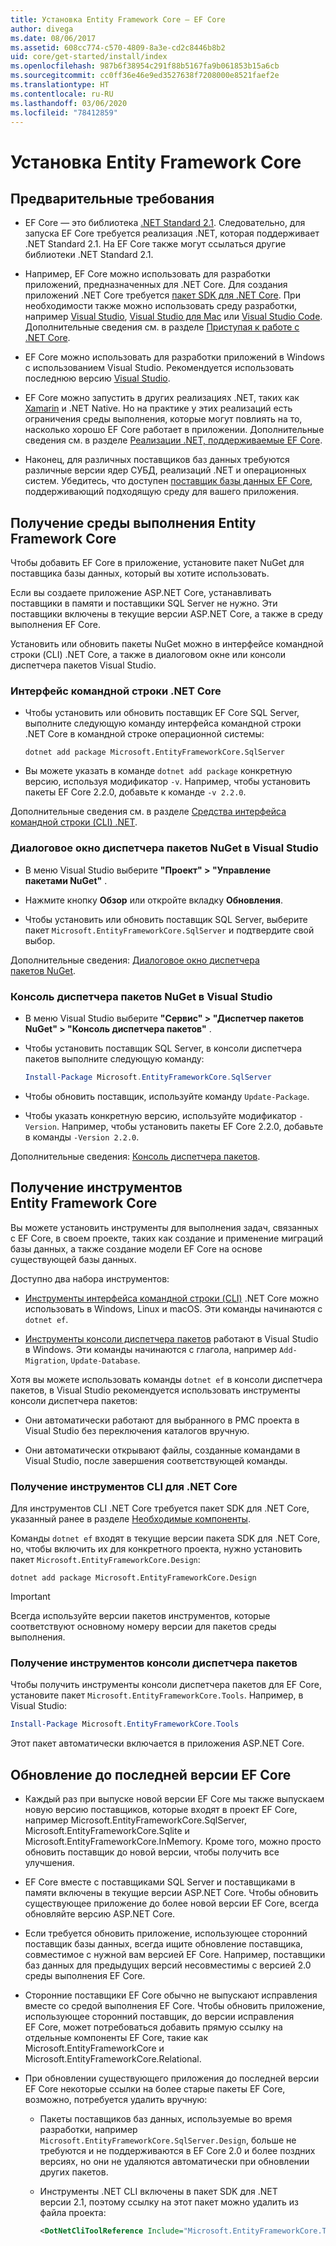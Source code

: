 ```yaml
---
title: Установка Entity Framework Core — EF Core
author: divega
ms.date: 08/06/2017
ms.assetid: 608cc774-c570-4809-8a3e-cd2c8446b8b2
uid: core/get-started/install/index
ms.openlocfilehash: 987b6f38954c291f88b5167fa9b061853b15a6cb
ms.sourcegitcommit: cc0ff36e46e9ed3527638f7208000e8521faef2e
ms.translationtype: HT
ms.contentlocale: ru-RU
ms.lasthandoff: 03/06/2020
ms.locfileid: "78412859"
---
```

# <a name="installing-entity-framework-core"></a>Установка Entity Framework Core

## <a name="prerequisites"></a>Предварительные требования

* EF Core — это библиотека [.NET Standard 2.1](/dotnet/standard/net-standard). Следовательно, для запуска EF Core требуется реализация .NET, которая поддерживает .NET Standard 2.1. На EF Core также могут ссылаться другие библиотеки .NET Standard 2.1.

* Например, EF Core можно использовать для разработки приложений, предназначенных для .NET Core. Для создания приложений .NET Core требуется [пакет SDK для .NET Core](https://dotnet.microsoft.com/download). При необходимости также можно использовать среду разработки, например [Visual Studio](https://visualstudio.microsoft.com/vs), [Visual Studio для Mac](https://visualstudio.microsoft.com/vs/mac) или [Visual Studio Code](https://code.visualstudio.com). Дополнительные сведения см. в разделе [Приступая к работе с .NET Core](/dotnet/core/get-started).

* EF Core можно использовать для разработки приложений в Windows с использованием Visual Studio. Рекомендуется использовать последнюю версию [Visual Studio](https://visualstudio.microsoft.com/vs).

* EF Core можно запустить в других реализациях .NET, таких как [Xamarin](https://dotnet.microsoft.com/apps/xamarin) и .NET Native. Но на практике у этих реализаций есть ограничения среды выполнения, которые могут повлиять на то, насколько хорошо EF Core работает в приложении. Дополнительные сведения см. в разделе [Реализации .NET, поддерживаемые EF Core](xref:core/platforms/index).

* Наконец, для различных поставщиков баз данных требуются различные версии ядер СУБД, реализаций .NET и операционных систем. Убедитесь, что доступен [поставщик базы данных EF Core](xref:core/providers/index), поддерживающий подходящую среду для вашего приложения.

## <a name="get-the-entity-framework-core-runtime"></a>Получение среды выполнения Entity Framework Core

Чтобы добавить EF Core в приложение, установите пакет NuGet для поставщика базы данных, который вы хотите использовать.

Если вы создаете приложение ASP.NET Core, устанавливать поставщики в памяти и поставщики SQL Server не нужно. Эти поставщики включены в текущие версии ASP.NET Core, а также в среду выполнения EF Core.  

Установить или обновить пакеты NuGet можно в интерфейсе командной строки (CLI) .NET Core, а также в диалоговом окне или консоли диспетчера пакетов Visual Studio.

### <a name="net-core-cli"></a>Интерфейс командной строки .NET Core

* Чтобы установить или обновить поставщик EF Core SQL Server, выполните следующую команду интерфейса командной строки .NET Core в командной строке операционной системы:

  ```dotnetcli
  dotnet add package Microsoft.EntityFrameworkCore.SqlServer
  ```

* Вы можете указать в команде `dotnet add package` конкретную версию, используя модификатор `-v`. Например, чтобы установить пакеты EF Core 2.2.0, добавьте к команде `-v 2.2.0`.

Дополнительные сведения см. в разделе [Средства интерфейса командной строки (CLI) .NET](/dotnet/core/tools/).

### <a name="visual-studio-nuget-package-manager-dialog"></a>Диалоговое окно диспетчера пакетов NuGet в Visual Studio

* В меню Visual Studio выберите **"Проект" > "Управление пакетами NuGet"** .

* Нажмите кнопку **Обзор** или откройте вкладку **Обновления**.

* Чтобы установить или обновить поставщик SQL Server, выберите пакет `Microsoft.EntityFrameworkCore.SqlServer` и подтвердите свой выбор.

Дополнительные сведения: [Диалоговое окно диспетчера пакетов NuGet](/nuget/tools/package-manager-ui).

### <a name="visual-studio-nuget-package-manager-console"></a>Консоль диспетчера пакетов NuGet в Visual Studio

* В меню Visual Studio выберите **"Сервис" > "Диспетчер пакетов NuGet" > "Консоль диспетчера пакетов"** .

* Чтобы установить поставщик SQL Server, в консоли диспетчера пакетов выполните следующую команду:

  ``` PowerShell  
  Install-Package Microsoft.EntityFrameworkCore.SqlServer
  ```

* Чтобы обновить поставщик, используйте команду `Update-Package`.

* Чтобы указать конкретную версию, используйте модификатор `-Version`. Например, чтобы установить пакеты EF Core 2.2.0, добавьте в команды `-Version 2.2.0`.

Дополнительные сведения: [Консоль диспетчера пакетов](/nuget/tools/package-manager-console).

## <a name="get-the-entity-framework-core-tools"></a>Получение инструментов Entity Framework Core

Вы можете установить инструменты для выполнения задач, связанных с EF Core, в своем проекте, таких как создание и применение миграций базы данных, а также создание модели EF Core на основе существующей базы данных.

Доступно два набора инструментов:

* [Инструменты интерфейса командной строки (CLI)](xref:core/miscellaneous/cli/dotnet) .NET Core можно использовать в Windows, Linux и macOS. Эти команды начинаются с `dotnet ef`.

* [Инструменты консоли диспетчера пакетов](xref:core/miscellaneous/cli/powershell) работают в Visual Studio в Windows. Эти команды начинаются с глагола, например `Add-Migration`, `Update-Database`.

Хотя вы можете использовать команды `dotnet ef` в консоли диспетчера пакетов, в Visual Studio рекомендуется использовать инструменты консоли диспетчера пакетов:

* Они автоматически работают для выбранного в PMC проекта в Visual Studio без переключения каталогов вручную.  

* Они автоматически открывают файлы, созданные командами в Visual Studio, после завершения соответствующей команды.

<a name="cli"></a>

### <a name="get-the-net-core-cli-tools"></a>Получение инструментов CLI для .NET Core

Для инструментов CLI .NET Core требуется пакет SDK для .NET Core, указанный ранее в разделе [Необходимые компоненты](#prerequisites).

Команды `dotnet ef` входят в текущие версии пакета SDK для .NET Core, но, чтобы включить их для конкретного проекта, нужно установить пакет `Microsoft.EntityFrameworkCore.Design`:

```dotnetcli
dotnet add package Microsoft.EntityFrameworkCore.Design
```

> [!IMPORTANT]
> Всегда используйте версии пакетов инструментов, которые соответствуют основному номеру версии для пакетов среды выполнения.

### <a name="get-the-package-manager-console-tools"></a>Получение инструментов консоли диспетчера пакетов

Чтобы получить инструменты консоли диспетчера пакетов для EF Core, установите пакет `Microsoft.EntityFrameworkCore.Tools`. Например, в Visual Studio:

``` PowerShell
Install-Package Microsoft.EntityFrameworkCore.Tools
```

Этот пакет автоматически включается в приложения ASP.NET Core.

## <a name="upgrading-to-the-latest-ef-core"></a>Обновление до последней версии EF Core

* Каждый раз при выпуске новой версии EF Core мы также выпускаем новую версию поставщиков, которые входят в проект EF Core, например Microsoft.EntityFrameworkCore.SqlServer, Microsoft.EntityFrameworkCore.Sqlite и Microsoft.EntityFrameworkCore.InMemory. Кроме того, можно просто обновить поставщик до новой версии, чтобы получить все улучшения.

* EF Core вместе с поставщиками SQL Server и поставщиками в памяти включены в текущие версии ASP.NET Core. Чтобы обновить существующее приложение до более новой версии EF Core, всегда обновляйте версию ASP.NET Core.

* Если требуется обновить приложение, использующее сторонний поставщик базы данных, всегда ищите обновление поставщика, совместимое с нужной вам версией EF Core. Например, поставщики баз данных для предыдущих версий несовместимы с версией 2.0 среды выполнения EF Core.

* Сторонние поставщики EF Core обычно не выпускают исправления вместе со средой выполнения EF Core. Чтобы обновить приложение, использующее сторонний поставщик, до версии исправления EF Core, может потребоваться добавить прямую ссылку на отдельные компоненты EF Core, такие как Microsoft.EntityFrameworkCore и Microsoft.EntityFrameworkCore.Relational.

* При обновлении существующего приложения до последней версии EF Core некоторые ссылки на более старые пакеты EF Core, возможно, потребуется удалить вручную:

  * Пакеты поставщиков баз данных, используемые во время разработки, например `Microsoft.EntityFrameworkCore.SqlServer.Design`, больше не требуются и не поддерживаются в EF Core 2.0 и более поздних версиях, но они не удаляются автоматически при обновлении других пакетов.

  * Инструменты .NET CLI включены в пакет SDK для .NET версии 2.1, поэтому ссылку на этот пакет можно удалить из файла проекта:

    ``` xml
    <DotNetCliToolReference Include="Microsoft.EntityFrameworkCore.Tools.DotNet" Version="2.0.0" />
    ```
